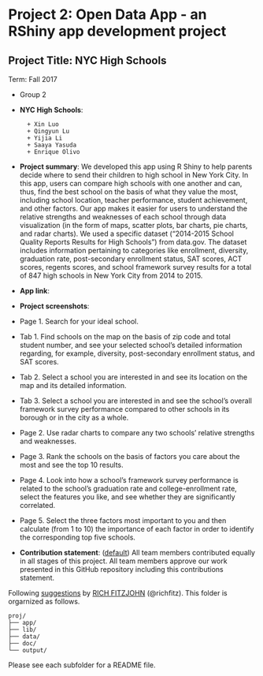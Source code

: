 # Project 2: Open Data App - an RShiny app development project

## Project Title: NYC High Schools
Term: Fall 2017

+ Group 2
+ **NYC High Schools**:
        
        + Xin Luo
        + Qingyun Lu 
        + Yijia Li
        + Saaya Yasuda
        + Enrique Olivo

+ **Project summary**: We developed this app using R Shiny to help parents decide where to send their children to high school in New York City. In this app, users can compare high schools with one another and can, thus, find the best school on the basis of what they value the most, including school location, teacher performance, student achievement, and other factors. Our app makes it easier for users to understand the relative strengths and weaknesses of each school through data visualization (in the form of maps, scatter plots, bar charts, pie charts, and radar charts). We used a specific dataset (“2014-2015 School Quality Reports Results for High Schools”) from data.gov. The dataset includes information pertaining to categories like enrollment, diversity, graduation rate, post-secondary enrollment status, SAT scores, ACT scores, regents scores, and school framework survey results for a total of 847 high schools in New York City from 2014 to 2015.

+ **App link**: 

+ **Project screenshots**: 

+ Page 1. Search for your ideal school.
+ Tab 1. Find schools on the map on the basis of zip code and total student number, and see your selected school’s detailed information regarding, for example, diversity, post-secondary enrollment status, and SAT scores.
+ Tab 2. Select a school you are interested in and see its location on the map and its detailed information.
+ Tab 3. Select a school you are interested in and see the school’s overall framework survey performance compared to other schools in its borough or in the city as a whole.
+ Page 2. Use radar charts to compare any two schools’ relative strengths and weaknesses.
+ Page 3. Rank the schools on the basis of factors you care about the most and see the top 10 results.
+ Page 4. Look into how a school’s framework survey performance is related to the school’s graduation rate and college-enrollment rate, select the features you like, and see whether they are significantly correlated.
+ Page 5. Select the three factors most important to you and then calculate (from 1 to 10) the importance of each factor in order to identify the corresponding top five schools.

+ **Contribution statement**: ([default](doc/a_note_on_contributions.md)) All team members contributed equally in all stages of this project. All team members approve our work presented in this GitHub repository including this contributions statement. 

Following [suggestions](http://nicercode.github.io/blog/2013-04-05-projects/) by [RICH FITZJOHN](http://nicercode.github.io/about/#Team) (@richfitz). This folder is orgarnized as follows.

```
proj/
├── app/
├── lib/
├── data/
├── doc/
└── output/
```

Please see each subfolder for a README file.

